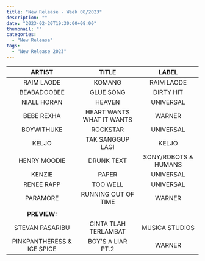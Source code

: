 ```yaml
---
title: "New Release - Week 08/2023"
description: ""
date: "2023-02-20T19:30:00+08:00"
thumbnail: ""
categories:
  - "New Release"
tags:
  - "New Release 2023"
---
```

<!--more-->
|ARTIST|TITLE|LABEL|
|:----:|:----:|:----:|
|RAIM LAODE|KOMANG|RAIM LAODE|
|BEABADOOBEE|GLUE SONG|DIRTY HIT|
|NIALL HORAN|HEAVEN|UNIVERSAL|
|BEBE REXHA|HEART WANTS WHAT IT WANTS|WARNER|
|BOYWITHUKE|ROCKSTAR|UNIVERSAL|
|KELJO|TAK SANGGUP LAGI|KELJO|
|HENRY MOODIE|DRUNK TEXT|SONY/ROBOTS & HUMANS|
|KENZIE|PAPER|UNIVERSAL|
|RENEE RAPP|TOO WELL|UNIVERSAL|
|PARAMORE|RUNNING OUT OF TIME|WARNER|
| | | |
|**PREVIEW:**| | |
|STEVAN PASARIBU|CINTA TLAH TERLAMBAT|MUSICA STUDIOS|
|PINKPANTHERESS & ICE SPICE|BOY'S A LIAR PT.2|WARNER|